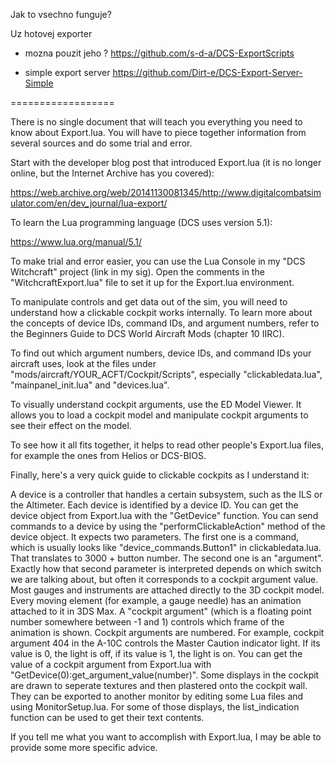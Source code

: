 Jak to vsechno funguje?




Uz hotovej exporter
- mozna pouzit jeho ?
https://github.com/s-d-a/DCS-ExportScripts

- simple export server
https://github.com/Dirt-e/DCS-Export-Server-Simple








==================





There is no single document that will teach you everything you need to know about Export.lua. You will have to piece together information from several sources and do some trial and error.



Start with the developer blog post that introduced Export.lua (it is no longer online, but the Internet Archive has you covered):

https://web.archive.org/web/20141130081345/http://www.digitalcombatsimulator.com/en/dev_journal/lua-export/



To learn the Lua programming language (DCS uses version 5.1):

https://www.lua.org/manual/5.1/



To make trial and error easier, you can use the Lua Console in my "DCS Witchcraft" project (link in my sig). Open the comments in the "WitchcraftExport.lua" file to set it up for the Export.lua environment.



To manipulate controls and get data out of the sim, you will need to understand how a clickable cockpit works internally. To learn more about the concepts of device IDs, command IDs, and argument numbers, refer to the Beginners Guide to DCS World Aircraft Mods (chapter 10 IIRC).



To find out which argument numbers, device IDs, and command IDs your aircraft uses, look at the files under "mods/aircraft/YOUR_ACFT/Cockpit/Scripts", especially "clickabledata.lua", "mainpanel_init.lua" and "devices.lua".



To visually understand cockpit arguments, use the ED Model Viewer. It allows you to load a cockpit model and manipulate cockpit arguments to see their effect on the model.



To see how it all fits together, it helps to read other people's Export.lua files, for example the ones from Helios or DCS-BIOS.



Finally, here's a very quick guide to clickable cockpits as I understand it:

   A device is a controller that handles a certain subsystem, such as the ILS or the Altimeter. Each device is identified by a device ID. You can get the device object from Export.lua with the "GetDevice" function.
   You can send commands to a device by using the "performClickableAction" method of the device object. It expects two parameters. The first one is a command, which is usually looks like "device_commands.Button1" in clickabledata.lua. That translates to 3000 + button number. The second one is an "argument". Exactly how that second parameter is interpreted depends on which switch we are talking about, but often it corresponds to a cockpit argument value.
   Most gauges and instruments are attached directly to the 3D cockpit model. Every moving element (for example, a gauge needle) has an animation attached to it in 3DS Max. A "cockpit argument" (which is a floating point number somewhere between -1 and 1) controls which frame of the animation is shown. Cockpit arguments are numbered. For example, cockpit argument 404 in the A-10C controls the Master Caution indicator light. If its value is 0, the light is off, if its value is 1, the light is on.
   You can get the value of a cockpit argument from Export.lua with "GetDevice(0):get_argument_value(number)".
   Some displays in the cockpit are drawn to seperate textures and then plastered onto the cockpit wall. They can be exported to another monitor by editing some Lua files and using MonitorSetup.lua. For some of those displays, the list_indication function can be used to get their text contents.



If you tell me what you want to accomplish with Export.lua, I may be able to provide some more specific advice.
